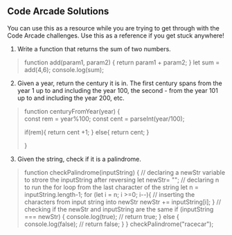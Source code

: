 ## Code Arcade Solutions

You can use this as a resource while you are trying to get through with the Code Arcade challenges. Use this as a reference if you get stuck anywhere!

1. Write a function that returns the sum of two numbers.

>function add(param1, param2) {
>    return param1 + param2; 
>   }
>let sum = add(4,6);
>console.log(sum);

2. Given a year, return the century it is in. The first century spans from the year 1 up to and including the year 100, the second - from the year 101 up to and including the year 200, etc.

>function centuryFromYear(year) {    
>   const rem = year%100;
>   const cent = parseInt(year/100);   
>
>   if(rem){
>       return cent +1;
>   }
>   else{
>       return cent;
>   }
>    
> }

3. Given the string, check if it is a palindrome.

>function checkPalindrome(inputString) {
>   // declaring a newStr variable to strore the inputString after reversing
>   let newStr= "";
>   // declaring n to run the for loop from the last character of the string
>   let n = inputString.length-1;
>   for (let i = n; i >=0; i--){
>   // inserting the characters from input string into newStr
>       newStr += inputString[i];
>   }
>   // checking if the newStr and inputString are the same
>   if (inputString === newStr) {
>       console.log(true);
>       // return true;
>   }
>   else {
>       console.log(false);
>      // return false;
>   }
> }
checkPalindrome("racecar");
